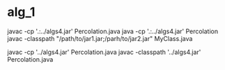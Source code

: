 # alg_1

javac -cp '.:../algs4.jar' Percolation.java
java -cp '.:../algs4.jar' Percolation
javac -classpath "/path/to/jar1.jar;/parh/to/jar2.jar" MyClass.java

javac -cp '../algs4.jar' Percolation.java
javac -classpath '../algs4.jar' Percolation.java